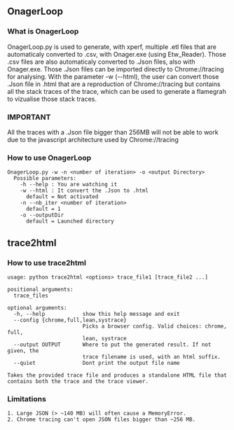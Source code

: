 ## OnagerLoop

### What is OnagerLoop
OnagerLoop.py is used to generate, with xperf, multiple .etl files that are automaticaly converted to .csv, with  Onager.exe (using Etw_Reader).
Those .csv files are also automaticaly converted to .Json files, also with Onager.exe.
Those .Json files can be imported directly to Chrome://tracing for analysing.
With the parameter -w (--html), the user can convert those .Json file in .html that are a reproduction of Chrome://tracing but contains all the stack
traces of the trace, which can be used to generate a flamegrah to vizualise those stack traces.

### IMPORTANT
All the traces with a .Json file bigger than 256MB will not be able to work due to the javascript architecture used by Chrome://tracing

### How to use OnagerLoop
```
OnagerLoop.py -w -n <number of iteration> -o <output Directory>
  Possible parameters:
    -h --help : You are watching it
    -w --html : It convert the .Json to .html
      default = Not activated
    -n --nb_iter <number of iteration> 
      default = 1
    -o --outputDir
      default = Launched directory
```

## trace2html
### How to use trace2html
```
usage: python trace2html <options> trace_file1 [trace_file2 ...]

positional arguments:
  trace_files

optional arguments:
  -h, --help            show this help message and exit
  --config {chrome,full,lean,systrace}
                        Picks a browser config. Valid choices: chrome, full,
                        lean, systrace
  --output OUTPUT       Where to put the generated result. If not given, the
                        trace filename is used, with an html suffix.
  --quiet               Dont print the output file name

Takes the provided trace file and produces a standalone HTML file that
contains both the trace and the trace viewer.
```

### Limitations 
```
1. Large JSON (> ~140 MB) will often cause a MemoryError.
2. Chrome tracing can't open JSON files bigger than ~256 MB.
```
